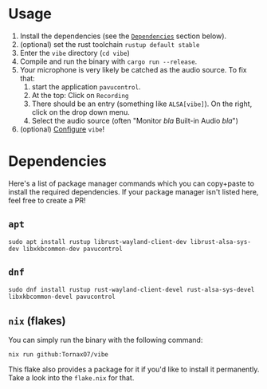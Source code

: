 # Usage

1. Install the dependencies (see the [`Dependencies`](https://github.com/TornaxO7/vibe/blob/main/USAGE.md#dependencies) section below).
2. (optional) set the rust toolchain `rustup default stable`
3. Enter the `vibe` directory (`cd vibe`)
4. Compile and run the binary with `cargo run --release`.
5. Your microphone is very likely be catched as the audio source.
   To fix that:
   1. start the application `pavucontrol`.
   2. At the top: Click on `Recording`
   3. There should be an entry (something like `ALSA[vibe]`). On the right, click on the drop down menu.
   4. Select the audio source (often "Monitor _bla_ Built-in Audio _bla_")
6. (optional) [Configure](https://github.com/TornaxO7/vibe/wiki/Config) `vibe`!

# Dependencies

Here's a list of package manager commands which you can copy+paste to install the required dependencies.
If your package manager isn't listed here, feel free to create a PR!

## `apt`

```
sudo apt install rustup librust-wayland-client-dev librust-alsa-sys-dev libxkbcommon-dev pavucontrol
```

## `dnf`

```
sudo dnf install rustup rust-wayland-client-devel rust-alsa-sys-devel libxkbcommon-devel pavucontrol
```

## `nix` (flakes)

You can simply run the binary with the following command:

```
nix run github:TornaxO7/vibe
```

This flake also provides a package for it if you'd like to install it permanently. Take a look into the `flake.nix` for that.
